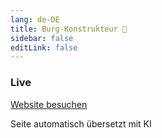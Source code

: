 ```yaml
---
lang: de-DE
title: Burg-Konstrukteur 🏰
sidebar: false
editLink: false
---
```


### Live

<sample src="https://needle.tools" />

[Website besuchen](https://needle.tools)


Seite automatisch übersetzt mit KI